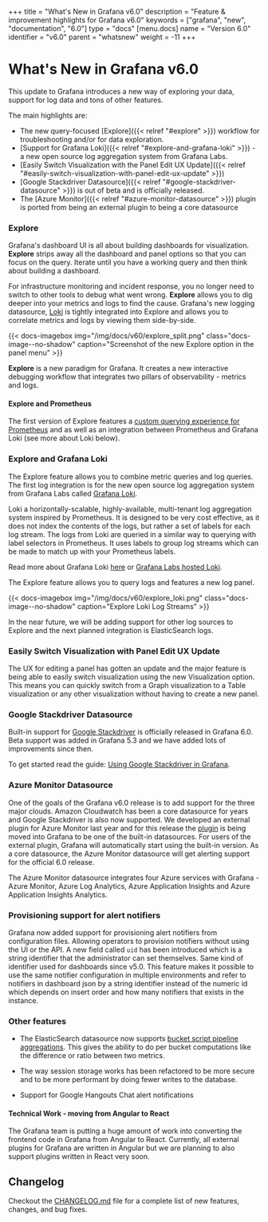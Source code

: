+++
title = "What's New in Grafana v6.0"
description = "Feature & improvement highlights for Grafana v6.0"
keywords = ["grafana", "new", "documentation", "6.0"]
type = "docs"
[menu.docs]
name = "Version 6.0"
identifier = "v6.0"
parent = "whatsnew"
weight = -11
+++

# What's New in Grafana v6.0

This update to Grafana introduces a new way of exploring your data, support for log data and tons of other features.

The main highlights are:

- The new query-focused [Explore]({{< relref "#explore" >}}) workflow for troubleshooting and/or for data exploration.
- [Support for Grafana Loki]({{< relref "#explore-and-grafana-loki" >}}) - a new open source log aggregation system from Grafana Labs.
- [Easily Switch Visualization with the Panel Edit UX Update]({{< relref "#easily-switch-visualization-with-panel-edit-ux-update" >}})
- [Google Stackdriver Datasource]({{< relref "#google-stackdriver-datasource" >}}) is out of beta and is officially released.
- The [Azure Monitor]({{< relref "#azure-monitor-datasource" >}}) plugin is ported from being an external plugin to being a core datasource

### Explore

Grafana's dashboard UI is all about building dashboards for visualization. **Explore** strips away all the dashboard and panel options so that you can focus on the query. Iterate until you have a working query and then think about building a dashboard.

For infrastructure monitoring and incident response, you no longer need to switch to other tools to debug what went wrong. **Explore** allows you to dig deeper into your metrics and logs to find the cause. Grafana's new logging datasource, [Loki](https://github.com/grafana/loki) is tightly integrated into Explore and allows you to correlate metrics and logs by viewing them side-by-side.

{{< docs-imagebox img="/img/docs/v60/explore_split.png" class="docs-image--no-shadow" caption="Screenshot of the new Explore option in the panel menu" >}}

**Explore** is a new paradigm for Grafana. It creates a new interactive debugging workflow that integrates two pillars of observability - metrics and logs.

#### Explore and Prometheus

The first version of Explore features a [custom querying experience for Prometheus](/features/explore/#prometheus-specific-features) and as well as an integration between Prometheus and Grafana Loki (see more about Loki below).

### Explore and Grafana Loki

The Explore feature allows you to combine metric queries and log queries. The first log integration is for the new open source log aggregation system from Grafana Labs called [Grafana Loki](https://github.com/grafana/loki).

Loki a horizontally-scalable, highly-available, multi-tenant log aggregation system inspired by Prometheus. It is designed to be very cost effective, as it does not index the contents of the logs, but rather a set of labels for each log stream. The logs from Loki are queried in a similar way to querying with label selectors in Prometheus. It uses labels to group log streams which can be made to match up with your Prometheus labels.

Read more about Grafana Loki [here](https://github.com/grafana/loki) or [Grafana Labs hosted Loki](https://grafana.com/loki).

The Explore feature allows you to query logs and features a new log panel.

{{< docs-imagebox img="/img/docs/v60/explore_loki.png" class="docs-image--no-shadow" caption="Explore Loki Log Streams" >}}

In the near future, we will be adding support for other log sources to Explore and the next planned integration is ElasticSearch logs.

### Easily Switch Visualization with Panel Edit UX Update

The UX for editing a panel has gotten an update and the major feature is being able to easily switch visualization using the new Visualization option. This means you can quickly switch from a Graph visualization to a Table visualization or any other visualization without having to create a new panel.

### Google Stackdriver Datasource

Built-in support for [Google Stackdriver](https://cloud.google.com/stackdriver/) is officially released in Grafana 6.0. Beta support was added in Grafana 5.3 and we have added lots of improvements since then.

To get started read the guide: [Using Google Stackdriver in Grafana](/features/datasources/stackdriver/).

### Azure Monitor Datasource

One of the goals of the Grafana v6.0 release is to add support for the three major clouds. Amazon Cloudwatch has been a core datasource for years and Google Stackdriver is also now supported. We developed an external plugin for Azure Monitor last year and for this release the [plugin](https://grafana.com/plugins/grafana-azure-monitor-datasource) is being moved into Grafana to be one of the built-in datasources. For users of the external plugin, Grafana will automatically start using the built-in version. As a core datasource, the Azure Monitor datasource will get alerting support for the official 6.0 release.

The Azure Monitor datasource integrates four Azure services with Grafana - Azure Monitor, Azure Log Analytics, Azure Application Insights and Azure Application Insights Analytics.

### Provisioning support for alert notifiers

Grafana now added support for provisioning alert notifiers from configuration files. Allowing operators to provision notifiers without using the UI or the API. A new field called `uid` has been introduced which is a string identifier that the administrator can set themselves. Same kind of identifier used for dashboards since v5.0. This feature makes it possible to use the same notifier configuration in multiple environments and refer to notifiers in dashboard json by a string identifier instead of the numeric id which depends on insert order and how many notifiers that exists in the instance.

### Other features

- The ElasticSearch datasource now supports [bucket script pipeline aggregations](https://www.elastic.co/guide/en/elasticsearch/reference/current/search-aggregations-pipeline-bucket-script-aggregation.html). This gives the ability to do per bucket computations like the difference or ratio between two metrics.

- The way session storage works has been refactored to be more secure and to be more performant by doing fewer writes to the database.

- Support for Google Hangouts Chat alert notifications

#### Technical Work - moving from Angular to React

The Grafana team is putting a huge amount of work into converting the frontend code in Grafana from Angular to React. Currently, all external plugins for Grafana are written in Angular but we are planning to also support plugins written in React very soon.

## Changelog

Checkout the [CHANGELOG.md](https://github.com/grafana/grafana/blob/master/CHANGELOG.md) file for a complete list of new features, changes, and bug fixes.
